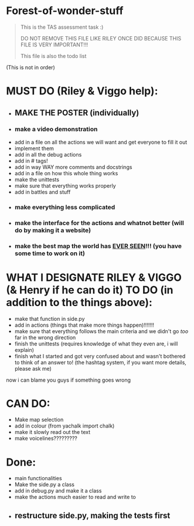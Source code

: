 # Forest-of-wonder-stuff
> This is the TAS assessment task :)
> 
> DO NOT REMOVE THIS FILE LIKE RILEY ONCE DID BECAUSE THIS FILE IS VERY IMPORTANT!!!
> 
> This file is also the todo list

(This is not in order)
# MUST DO (Riley & Viggo help):
 - ## **MAKE THE POSTER** (individually)
 - ### **make a video demonstration**
 - add in a file on all the actions we will want and get everyone to fill it out 
 - implement them
 - add in all the debug actions
 - add in # tags!
 - add in way WAY more comments and docstrings
 - add in a file on how this whole thing works
 - make the unittests
 - make sure that everything works properly
 - add in battles and stuff
 - ### **make everything less complicated**
 - ### **make the interface for the actions and whatnot better** (will do by making it a website)
 - ### make the best map the world has <u>**EVER SEEN**</u>!!! (you have some time to work on it)

# WHAT I DESIGNATE RILEY & VIGGO (& Henry if he can do it) TO DO (in addition to the things above):
 - make that function in side.py
 - add in actions (things that make more things happen)!!!!!!!
 - make sure that everything follows the main criteria and we didn't go *too* far in the wrong direction
 - finish the unittests (requires knowledge of what they even are, i will explain)
 - finish what I started and got very confused about and wasn't bothered to think of an answer to! (the hashtag system, if you want more details, please ask me)

now i can blame you guys if something goes wrong

# CAN DO:
 - Make map selection
 - add in colour (from yachalk import chalk)
 - make it slowly read out the text
 - make voicelines?????????

# Done:
 - main functionalities
 - Make the side.py a class
 - add in debug.py and make it a class
 - make the actions much easier to read and write to
 - ## **restructure side.py, making the tests first**